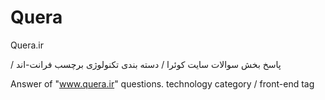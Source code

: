 # Quera
Quera.ir

 / پاسخ بخش سوالات سایت کوئرا
 / دسته بندی تکنولوژی
برچسب فرانت-اند

Answer of "www.quera.ir" questions.
technology category / 
front-end tag
